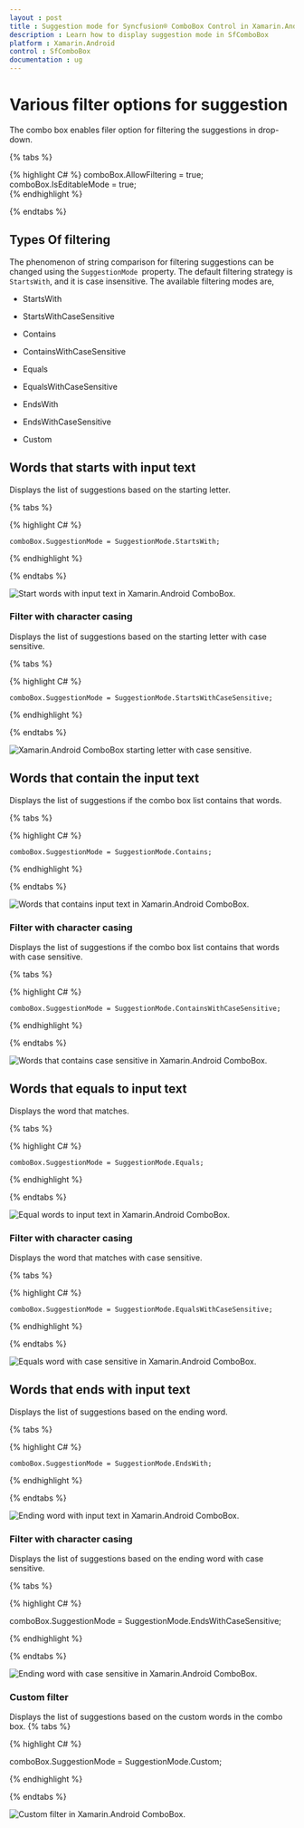 ```yaml
---
layout : post
title : Suggestion mode for Syncfusion® ComboBox Control in Xamarin.Android
description : Learn how to display suggestion mode in SfComboBox
platform : Xamarin.Android
control : SfComboBox
documentation : ug
---
```


# Various filter options for suggestion

The combo box enables filer option for filtering the suggestions in drop-down. 

{% tabs %}

{% highlight C# %}
comboBox.AllowFiltering = true;
comboBox.IsEditableMode = true;	 
{% endhighlight %}

{% endtabs %}

## Types Of filtering

The phenomenon of string comparison for filtering suggestions can be changed using the `SuggestionMode `property. The default filtering strategy is `StartsWith`, and it is case insensitive. The available filtering modes are,

*	StartsWith

*	StartsWithCaseSensitive

*	Contains

*	ContainsWithCaseSensitive

*	Equals

*	EqualsWithCaseSensitive

*	EndsWith

*	EndsWithCaseSensitive

*	Custom

## Words that starts with input text

Displays the list of suggestions based on the starting letter.

{% tabs %}

{% highlight C# %}

    comboBox.SuggestionMode = SuggestionMode.StartsWith;   	
	 
{% endhighlight %}

{% endtabs %}
	
![Start words with input text in Xamarin.Android ComboBox.](images/startswith.png)

### Filter with character casing

Displays the list of suggestions based on the starting letter with case sensitive.

{% tabs %}

{% highlight C# %}
	
	comboBox.SuggestionMode = SuggestionMode.StartsWithCaseSensitive;
	 
{% endhighlight %}

{% endtabs %}
	
![Xamarin.Android ComboBox starting letter with case sensitive.](images/startswithcasesensitive.png)

## Words that contain the input text

Displays the list of suggestions if the combo box list contains that words.

{% tabs %}

{% highlight C# %}
	
	comboBox.SuggestionMode = SuggestionMode.Contains;
	 
{% endhighlight %}

{% endtabs %}
	
![Words that contains input text in Xamarin.Android ComboBox.](images/contains.png)

### Filter with character casing

Displays the list of suggestions if the combo box list contains that words with case sensitive.

{% tabs %}

{% highlight C# %}
	
	comboBox.SuggestionMode = SuggestionMode.ContainsWithCaseSensitive;
	 
{% endhighlight %}

{% endtabs %}
	
![Words that contains case sensitive in Xamarin.Android ComboBox.](images/containswithcasesensitive.png)

## Words that equals to input text

Displays the word that matches.

{% tabs %}

{% highlight C# %}
	
	comboBox.SuggestionMode = SuggestionMode.Equals;
	 
{% endhighlight %}

{% endtabs %}
	
![Equal words to input text in Xamarin.Android ComboBox.](images/equals.png)

### Filter with character casing

Displays the word that matches with case sensitive.

{% tabs %}

{% highlight C# %}
	
	comboBox.SuggestionMode = SuggestionMode.EqualsWithCaseSensitive;
	 
{% endhighlight %}

{% endtabs %}
	
![Equals word with case sensitive in Xamarin.Android ComboBox.](images/equalswithcasesensitive.png)

## Words that ends with input text

Displays the list of suggestions based on the ending word.

{% tabs %}

{% highlight C# %}
	
	comboBox.SuggestionMode = SuggestionMode.EndsWith;
	 
{% endhighlight %}

{% endtabs %}
	
![Ending word with input text in Xamarin.Android ComboBox.](images/endswith.png)

### Filter with character casing

Displays the list of suggestions based on the ending word with case sensitive.

{% tabs %}

{% highlight C# %}
	
comboBox.SuggestionMode = SuggestionMode.EndsWithCaseSensitive;
	 
{% endhighlight %}

{% endtabs %}
	
![Ending word with case sensitive in Xamarin.Android ComboBox.](images/endswithcasesensitive.png)


### Custom filter

Displays the list of suggestions based on the custom words in the combo box.
{% tabs %}

{% highlight C# %}
	
comboBox.SuggestionMode = SuggestionMode.Custom;
	 
{% endhighlight %}

{% endtabs %}
	
![Custom filter in Xamarin.Android ComboBox.](images/customfilter.png)



